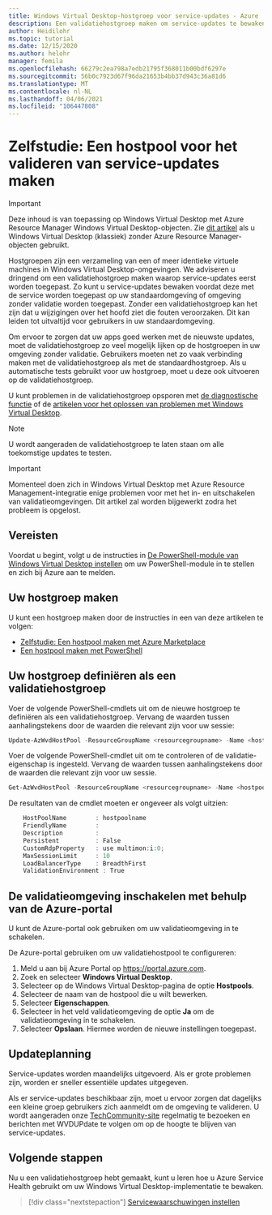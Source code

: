 ```yaml
---
title: Windows Virtual Desktop-hostgroep voor service-updates - Azure
description: Een validatiehostgroep maken om service-updates te bewaken voordat updates worden geïmplementeerd voor productie.
author: Heidilohr
ms.topic: tutorial
ms.date: 12/15/2020
ms.author: helohr
manager: femila
ms.openlocfilehash: 66279c2ea798a7edb21795f368011b00bdf6297e
ms.sourcegitcommit: 56b0c7923d67f96da21653b4bb37d943c36a81d6
ms.translationtype: MT
ms.contentlocale: nl-NL
ms.lasthandoff: 04/06/2021
ms.locfileid: "106447808"
---
```

# <a name="tutorial-create-a-host-pool-to-validate-service-updates"></a>Zelfstudie: Een hostpool voor het valideren van service-updates maken

>[!IMPORTANT]
>Deze inhoud is van toepassing op Windows Virtual Desktop met Azure Resource Manager Windows Virtual Desktop-objecten. Zie [dit artikel](./virtual-desktop-fall-2019/create-validation-host-pool-2019.md) als u Windows Virtual Desktop (klassiek) zonder Azure Resource Manager-objecten gebruikt.

Hostgroepen zijn een verzameling van een of meer identieke virtuele machines in Windows Virtual Desktop-omgevingen. We adviseren u dringend om een validatiehostgroep maken waarop service-updates eerst worden toegepast. Zo kunt u service-updates bewaken voordat deze met de service worden toegepast op uw standaardomgeving of omgeving zonder validatie worden toegepast. Zonder een validatiehostgroep kan het zijn dat u wijzigingen over het hoofd ziet die fouten veroorzaken. Dit kan leiden tot uitvaltijd voor gebruikers in uw standaardomgeving.

Om ervoor te zorgen dat uw apps goed werken met de nieuwste updates, moet de validatiehostgroep zo veel mogelijk lijken op de hostgroepen in uw omgeving zonder validatie. Gebruikers moeten net zo vaak verbinding maken met de validatiehostgroep als met de standaardhostgroep. Als u automatische tests gebruikt voor uw hostgroep, moet u deze ook uitvoeren op de validatiehostgroep.

U kunt problemen in de validatiehostgroep opsporen met [de diagnostische functie](diagnostics-role-service.md) of de [artikelen voor het oplossen van problemen met Windows Virtual Desktop](troubleshoot-set-up-overview.md).

>[!NOTE]
> U wordt aangeraden de validatiehostgroep te laten staan om alle toekomstige updates te testen.

>[!IMPORTANT]
>Momenteel doen zich in Windows Virtual Desktop met Azure Resource Management-integratie enige problemen voor met het in- en uitschakelen van validatieomgevingen. Dit artikel zal worden bijgewerkt zodra het probleem is opgelost.

## <a name="prerequisites"></a>Vereisten

Voordat u begint, volgt u de instructies in [De PowerShell-module van Windows Virtual Desktop instellen](powershell-module.md) om uw PowerShell-module in te stellen en zich bij Azure aan te melden.

## <a name="create-your-host-pool"></a>Uw hostgroep maken

U kunt een hostgroep maken door de instructies in een van deze artikelen te volgen:
- [Zelfstudie: Een hostpool maken met Azure Marketplace](create-host-pools-azure-marketplace.md)
- [Een hostpool maken met PowerShell](create-host-pools-powershell.md)

## <a name="define-your-host-pool-as-a-validation-host-pool"></a>Uw hostgroep definiëren als een validatiehostgroep

Voer de volgende PowerShell-cmdlets uit om de nieuwe hostgroep te definiëren als een validatiehostgroep. Vervang de waarden tussen aanhalingstekens door de waarden die relevant zijn voor uw sessie:

```powershell
Update-AzWvdHostPool -ResourceGroupName <resourcegroupname> -Name <hostpoolname> -ValidationEnvironment:$true
```

Voer de volgende PowerShell-cmdlet uit om te controleren of de validatie-eigenschap is ingesteld. Vervang de waarden tussen aanhalingstekens door de waarden die relevant zijn voor uw sessie.

```powershell
Get-AzWvdHostPool -ResourceGroupName <resourcegroupname> -Name <hostpoolname> | Format-List
```

De resultaten van de cmdlet moeten er ongeveer als volgt uitzien:

```powershell
    HostPoolName        : hostpoolname
    FriendlyName        :
    Description         :
    Persistent          : False
    CustomRdpProperty   : use multimon:i:0;
    MaxSessionLimit     : 10
    LoadBalancerType    : BreadthFirst
    ValidationEnvironment : True
```

## <a name="enable-your-validation-environment-with-the-azure-portal"></a>De validatieomgeving inschakelen met behulp van de Azure-portal

U kunt de Azure-portal ook gebruiken om uw validatieomgeving in te schakelen.

De Azure-portal gebruiken om uw validatiehostpool te configureren:

1. Meld u aan bij Azure Portal op <https://portal.azure.com>.
2. Zoek en selecteer **Windows Virtual Desktop**.
3. Selecteer op de Windows Virtual Desktop-pagina de optie **Hostpools**.
4. Selecteer de naam van de hostpool die u wilt bewerken.
5. Selecteer **Eigenschappen**.
6. Selecteer in het veld validatieomgeving de optie **Ja** om de validatieomgeving in te schakelen.
7. Selecteer **Opslaan**. Hiermee worden de nieuwe instellingen toegepast.

## <a name="update-schedule"></a>Updateplanning

Service-updates worden maandelijks uitgevoerd. Als er grote problemen zijn, worden er sneller essentiële updates uitgegeven.

Als er service-updates beschikbaar zijn, moet u ervoor zorgen dat dagelijks een kleine groep gebruikers zich aanmeldt om de omgeving te valideren. U wordt aangeraden onze [TechCommunity-site](https://techcommunity.microsoft.com/t5/forums/searchpage/tab/message?filter=location&q=wvdupdate&location=forum-board:WindowsVirtualDesktop&sort_by=-topicPostDate&collapse_discussion=true) regelmatig te bezoeken en berichten met WVDUPdate te volgen om op de hoogte te blijven van service-updates.

## <a name="next-steps"></a>Volgende stappen

Nu u een validatiehostgroep hebt gemaakt, kunt u leren hoe u Azure Service Health gebruikt om uw Windows Virtual Desktop-implementatie te bewaken.

> [!div class="nextstepaction"]
> [Servicewaarschuwingen instellen](./set-up-service-alerts.md)
